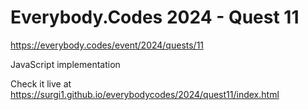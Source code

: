 # Everybody.Codes 2024 - Quest 11

https://everybody.codes/event/2024/quests/11

JavaScript implementation

Check it live at https://surgi1.github.io/everybodycodes/2024/quest11/index.html